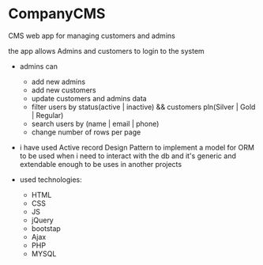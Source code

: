 # CompanyCMS
CMS web app for managing customers and admins

the app allows Admins and customers to login to the system
  * admins can
    * add new admins
    * add new customers
    * update customers and admins data
    * filter users by status(active | inactive) && customers pln(Silver | Gold | Regular)
    * search users by (name | email | phone)
    * change number of rows per page

* i have used Active record Design Pattern to implement a model for ORM to be used when i need to interact with the db
  and it's generic and extendable enough to be uses in another projects 

* used technologies:
  * HTML
  * CSS
  * JS
  * jQuery
  * bootstap
  * Ajax
  * PHP
  * MYSQL
